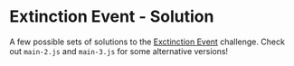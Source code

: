 # Extinction Event - Solution

A few possible sets of solutions to the [Exctinction Event](https://github.com/ci-wdi-900/extinction-event) challenge. Check out `main-2.js` and `main-3.js` for some alternative versions!
